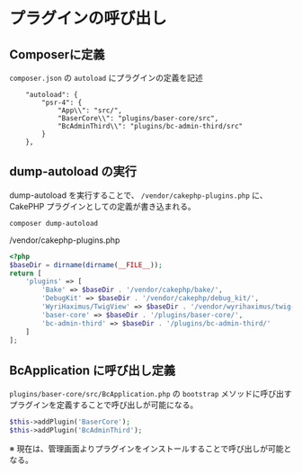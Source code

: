 # プラグインの呼び出し

## Composerに定義
`composer.json` の `autoload` にプラグインの定義を記述
```
    "autoload": {
        "psr-4": {
            "App\\": "src/",
            "BaserCore\\": "plugins/baser-core/src",
            "BcAdminThird\\": "plugins/bc-admin-third/src"
        }
    },
```
## dump-autoload の実行
dump-autoload を実行することで、 `/vendor/cakephp-plugins.php` に、CakePHP プラグインとしての定義が書き込まれる。
```
composer dump-autoload
```
/vendor/cakephp-plugins.php
```php
<?php
$baseDir = dirname(dirname(__FILE__));
return [
    'plugins' => [
        'Bake' => $baseDir . '/vendor/cakephp/bake/',
        'DebugKit' => $baseDir . '/vendor/cakephp/debug_kit/',
        'WyriHaximus/TwigView' => $baseDir . '/vendor/wyrihaximus/twig-view/',
        'baser-core' => $baseDir . '/plugins/baser-core/',
        'bc-admin-third' => $baseDir . '/plugins/bc-admin-third/'
    ]
];
```
## BcApplication に呼び出し定義
`plugins/baser-core/src/BcApplication.php` の `bootstrap` メソッドに呼び出すプラグインを定義することで呼び出しが可能になる。
```php
$this->addPlugin('BaserCore');
$this->addPlugin('BcAdminThird');
```
※ 現在は、管理画面よりプラグインをインストールすることで呼び出しが可能となる。
